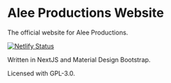 # Alee Productions Website
The official website for Alee Productions.

[![Netlify Status](https://api.netlify.com/api/v1/badges/6b322c90-415e-47a8-b9a9-a52a209a9053/deploy-status)](https://app.netlify.com/sites/alee-productions/deploys)

Written in NextJS and Material Design Bootstrap.

Licensed with GPL-3.0.